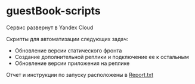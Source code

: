 # guestBook-scripts

Сервис развернут в Yandex Cloud

Скрипты  для автоматизации следующих задач:
* Обновление версии статического фронта
* Создание дополнительной реплики и подключение ее к остальным
* Обновление версии приложения на реплике

Отчет и инструкции по запуску раcположены в [Report.txt](https://github.com/SergeyPishchulov/guestBook-scripts/blob/main/Report.txt)

